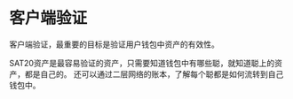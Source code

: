 客户端验证
====

客户端验证，最重要的目标是验证用户钱包中资产的有效性。

SAT20资产是最容易验证的资产，只需要知道钱包中有哪些聪，就知道聪上的资产，都是自己的。
还可以通过二层网络的账本，了解每个聪都是如何流转到自己钱包中。